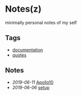 # Notes(z)

minimally personal notes of my self

## Tags

- [documentation](./tags/documentation)
- [quotes](./tags/quotes)

## Notes

- *2019-06-11* [Apollo10](./Apollo10)
- *2019-06-06* [setup](./setup)
